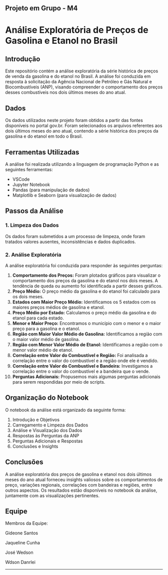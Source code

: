 ## Projeto em Grupo - M4

# Análise Exploratória de Preços de Gasolina e Etanol no Brasil

## Introdução

Este repositório contém a análise exploratória da série histórica de preços de venda da gasolina e do etanol no Brasil. A análise foi conduzida em resposta à solicitação da Agência Nacional de Petróleo e Gás Natural e Biocombustíveis (ANP), visando compreender o comportamento dos preços desses combustíveis nos dois últimos meses do ano atual.

## Dados

Os dados utilizados neste projeto foram obtidos a partir das fontes disponíveis no portal gov.br. Foram selecionados os arquivos referentes aos dois últimos meses do ano atual, contendo a série histórica dos preços da gasolina e do etanol em todo o Brasil.

## Ferramentas Utilizadas

A análise foi realizada utilizando a linguagem de programação Python e as seguintes ferramentas:

* VSCode
* Jupyter Notebook
* Pandas (para manipulação de dados)
* Matplotlib e Seaborn (para visualização de dados)

## Passos da Análise

### 1. Limpeza dos Dados

Os dados foram submetidos a um processo de limpeza, onde foram tratados valores ausentes, inconsistências e dados duplicados.

### 2. Análise Exploratória

A análise exploratória foi conduzida para responder às seguintes perguntas:

1. **Comportamento dos Preços:** Foram plotados gráficos para visualizar o comportamento dos preços da gasolina e do etanol nos dois meses. A tendência de queda ou aumento foi identificada a partir desses gráficos.
2. **Preço Médio:** O preço médio da gasolina e do etanol foi calculado para os dois meses.
3. **Estados com Maior Preço Médio:** Identificamos os 5 estados com os maiores preços médios de gasolina e etanol.
4. **Preço Médio por Estado:** Calculamos o preço médio da gasolina e do etanol para cada estado.
5. **Menor e Maior Preço:** Encontramos o município com o menor e o maior preço para a gasolina e o etanol.
6. **Região com Maior Valor Médio de Gasolina:** Identificamos a região com o maior valor médio de gasolina.
7. **Região com Menor Valor Médio de Etanol:** Identificamos a região com o menor valor médio de etanol.
8. **Correlação entre Valor do Combustível e Região:** Foi analisada a correlação entre o valor do combustível e a região onde ele é vendido.
9. **Correlação entre Valor do Combustível e Bandeira:** Investigamos a correlação entre o valor do combustível e a bandeira que o vende.
10. **Perguntas Adicionais:** Propusemos mais algumas perguntas adicionais para serem respondidas por meio de scripts.

## Organização do Notebook

O notebook da análise está organizado da seguinte forma:

1. Introdução e Objetivos
2. Carregamento e Limpeza dos Dados
3. Análise e Visualização dos Dados
4. Respostas às Perguntas da ANP
5. Perguntas Adicionais e Respostas
6. Conclusões e Insights

## Conclusões

A análise exploratória dos preços de gasolina e etanol nos dois últimos meses do ano atual forneceu insights valiosos sobre os comportamentos de preço, variações regionais, correlações com bandeiras e regiões, entre outros aspectos. Os resultados estão disponíveis no notebook da análise, juntamente com as visualizações pertinentes.

## Equipe

Membros da Equipe:

Gideone Santos

Jaqueline Cunha 

José Wedson 

Wdson Danrlei 

---
